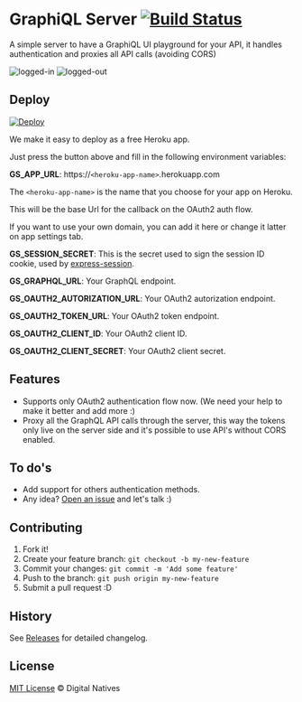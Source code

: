 # GraphiQL Server [![Build Status](https://travis-ci.org/digitalnatives/graphiql-server.svg?branch=master)](https://travis-ci.org/digitalnatives/graphiql-server)

A simple server to have a GraphiQL UI playground for your API, it handles authentication and proxies all API calls (avoiding CORS)

![logged-in](https://cloud.githubusercontent.com/assets/4459232/22155207/f1a34124-df2e-11e6-95c7-dc99fade1b4d.png)
![logged-out](https://cloud.githubusercontent.com/assets/4459232/22155208/f1a36226-df2e-11e6-8267-514fba6a1866.png)


## Deploy

[![Deploy](https://www.herokucdn.com/deploy/button.svg)](https://heroku.com/deploy)

We make it easy to deploy as a free Heroku app.

Just press the button above and fill in the following environment variables:

__GS_APP_URL__: https://`<heroku-app-name>`.herokuapp.com

The `<heroku-app-name>` is the name that you choose for your app on Heroku.

This will be the base Url for the callback on the OAuth2 auth flow.

If you want to use your own domain, you can add it here or change it latter on app settings tab.

__GS_SESSION_SECRET__: This is the secret used to sign the session ID cookie, used by [express-session](https://github.com/expressjs/session/#secret).

__GS_GRAPHQL_URL__: Your GraphQL endpoint.

__GS_OAUTH2_AUTORIZATION_URL__: Your OAuth2 autorization endpoint.

__GS_OAUTH2_TOKEN_URL__: Your OAuth2 token endpoint.

__GS_OAUTH2_CLIENT_ID__: Your OAuth2 client ID.

__GS_OAUTH2_CLIENT_SECRET__: Your OAuth2 client secret.


## Features

- Supports only OAuth2 authentication flow now. (We need your help to make it better and add more :)
- Proxy all the GraphQL API calls through the server, this way the tokens only live on the server side and it's possible to use API's without CORS enabled.


## To do's

- Add support for others authentication methods.
- Any idea? [Open an issue](https://github.com/digitalnatives/graphiql-server/issues/new) and let's talk :)


## Contributing

1. Fork it!
2. Create your feature branch: `git checkout -b my-new-feature`
3. Commit your changes: `git commit -m 'Add some feature'`
4. Push to the branch: `git push origin my-new-feature`
5. Submit a pull request :D


## History

See [Releases](https://github.com/digitalnatives/graphiql-server/releases) for detailed changelog.


## License

[MIT License](http://digitalnatives.mit-license.org/) © Digital Natives
